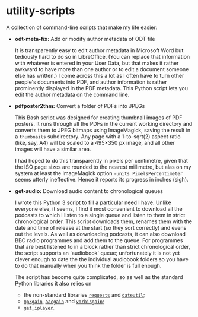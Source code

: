 # utility-scripts

A collection of command-line scripts that make my life easier:

  * **odt-meta-fix:** Add or modify author metadata of ODT file

    It is transparently easy to edit author metadata in Microsoft Word but
    tediously hard to do so in LibreOffice. (You can replace that information
    with whatever is entered in your User Data, but that makes it rather awkward
    to have more than one author or to edit a document someone else has
    written.) I come across this a lot as I often have to turn other people's
    documents into PDF, and author information is rather prominently displayed
    in the PDF metadata. This Python script lets you edit the author metadata on
    the command line.

  * **pdfposter2thm:** Convert a folder of PDFs into JPEGs

    This Bash script was designed for creating thumbnail images of PDF posters.
    It runs through all the PDFs in the current working directory and converts
    them to JPEG bitmaps using ImageMagick, saving the result in a `thumbnails`
    subdirectory. Any page with a 1-to-sqrt(2) aspect ratio (like, say, A4) will
    be scaled to a 495×350 px image, and all other images will have a similar
    area.

    I had hoped to do this transparently in pixels per centimetre, given that
    the ISO page sizes are rounded to the nearest millimetre, but alas on my
    system at least the ImageMagick option `-units PixelsPerCentimeter` seems
    utterly ineffective. Hence it reports its progress in inches (sigh).

  * **get-audio:** Download audio content to chronological queues

    I wrote this Python 3 script to fill a particular need I have. Unlike
    everyone else, it seems, I find it most convenient to download all the
    podcasts to which I listen to a single queue and listen to them in strict
    chronological order. This script downloads them, renames them with the date
    and time of release at the start (so they sort correctly) and evens out the
    levels. As well as downloading podcasts, it can also download BBC radio
    programmes and add them to the queue. For programmes that are best listened
    to in a block rather than strict chronological order, the script supports
    an 'audiobook' queue; unfortunately it is not yet clever enough to date the
    the individual audiobook folders so you have to do that manually when you
    think the folder is full enough.
    
    The script has become quite complicated, so as well as the standard Python
    libraries it also relies on
    
      * the non-standard libraries [`requests`](http://docs.python-requests.org/)
        and [`dateutil`](https://dateutil.readthedocs.org/);
      * [`mp3gain`](http://mp3gain.sourceforge.net/),
        [`aacgain`](http://aacgain.altosdesign.com/) and
        [`vorbisgain`](https://sjeng.org/vorbisgain.html);
      * [`get_iplayer`](http://www.infradead.org/get_iplayer/html/get_iplayer.html).
